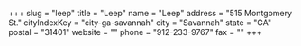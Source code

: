 +++
slug = "leep"
title = "Leep"
name = "Leep"
address = "515 Montgomery St."
cityIndexKey = "city-ga-savannah"
city = "Savannah"
state = "GA"
postal = "31401"
website = ""
phone = "912-233-9767"
fax = ""
+++
